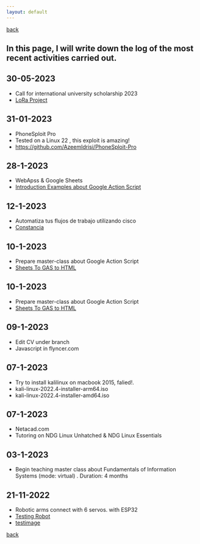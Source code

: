 ```yaml
---
layout: default
---
```

[back](./)

## In this page, I will write down the log of the most recent activities carried out.
## 30-05-2023
* Call for international university scholarship 2023
* [LoRa Project ](https://github.com/luisreylara/Project_Water_Telemetry)

## 31-01-2023
* PhoneSploit Pro
* Tested on a Linux 22 , this exploit is amazing!
* https://github.com/AzeemIdrisi/PhoneSploit-Pro

## 28-1-2023
* WebApss & Google Sheets
* [Introduction Examples about Google Action Script ](https://github.com/luisreylara/GAS_Google_Apps_Script/blob/main/codes/ShhetsToGasToHtml.gs)

## 12-1-2023
* Automatiza tus flujos de trabajo utilizando cisco
* [Constancia](https://github.com/luisreylara/cisco/blob/main/charla_cisco_automatiza.png)

## 10-1-2023
* Prepare master-class about Google Action Script
* [Sheets To GAS to HTML](https://github.com/luisreylara/GAS_Google_Apps_Script)


## 10-1-2023
* Prepare master-class about Google Action Script
* [Sheets To GAS to HTML](https://github.com/luisreylara/GAS_Google_Apps_Script)

## 09-1-2023
* Edit CV under branch 
* Javascript in flyncer.com

## 07-1-2023
* Try to install kalilinux on macbook 2015, falied!.
* kali-linux-2022.4-installer-arm64.iso
* kali-linux-2022.4-installer-amd64.iso

## 07-1-2023
* Netacad.com
* Tutoring on NDG Linux Unhatched & NDG Linux Essentials 

## 03-1-2023
* Begin teaching master class about Fundamentals of Information Systems (mode: virtual) . Duration: 4 months

## 21-11-2022
* Robotic arms connect with 6 servos. with ESP32
* [Testing Robot](https://github.com/luisreylara/BrazoRobotico_6ejes_Peru)
* [testimage](./images/mensday.png)


[back](./)
